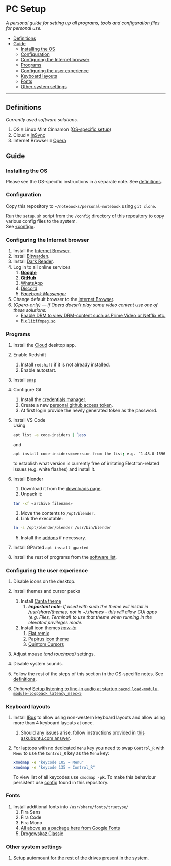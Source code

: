 # PC Setup

*A personal guide for setting up all programs, tools and configuration files for personal use.*

- [Definitions](#definitions)
- [Guide](#guide)
  - [Installing the OS](#installing-the-os)
  - [Configuration](#configuration)
  - [Configuring the Internet browser](#configuring-the-internet-browser)
  - [Programs](#programs)
  - [Configuring the user experience](#configuring-the-user-experience)
  - [Keyboard layouts](#keyboard-layouts)
  - [Fonts](#fonts)
  - [Other system settings](#other-system-settings)

---

## Definitions

*Currently used software solutions.*

1. OS $\equiv$ Linux Mint Cinnamon ([OS-specific setup](linux-mint-setup.md))
2. Cloud $\equiv$ [InSync](https://www.insynchq.com/)
3. Internet Browser $\equiv$ [Opera](https://www.opera.com/de/download)

## Guide

### Installing the OS

Please see the OS-specific instructions in a separate note. See [definitions](#definitions).

### Configuration

Copy this repository to `~/notebooks/personal-notebook` using `git clone`.

Run the `setup.sh` script from the `/config` directory of this repository to copy various config files to the system.\
See [«config»](../config/readme.md).

### Configuring the Internet browser

1. Install the [Internet Browser](#definitions).
2. Install [Bitwarden](https://bitwarden.com/#download).
3. Install [Dark Reader](https://chrome.google.com/webstore/detail/dark-reader/eimadpbcbfnmbkopoojfekhnkhdbieeh).
4. Log in to all online services
    1. [**Google**](accounts.google.com/)
    2. [**GitHub**](https://github.com/login)
    3. [WhatsApp](https://web.whatsapp.com/)
    4. [Discord](https://discordapp.com/channels/@me)
    5. [*Facebook Messenger*](https://www.messenger.com/)
5. Change default browser to the [Internet Browser](#definitions).
6. *(Opera-only) — if Opera doesn't play some video content use one of these solutions:*
    - [Enable DRM to view DRM-content such as Prime Video or Netflix etc.](https://forums.opera.com/topic/28663/widevine-and-opera/29)
    - [Fix `libffmpeg.so`](https://forums.opera.com/topic/30254/solved-video-playback-issues/7)

### Programs

1. Install the [Cloud](#definitions) desktop app.

2. Enable Redshift
    1. Install `redshift` if it is not already installed.
    1. Enable autostart.

3. Install [`snap`](https://snapcraft.io/docs/installing-snap-on-linux-mint)

4. Configure Git
    1. Install the [credentials manager](https://stackoverflow.com/questions/36585496/error-when-using-git-credential-helper-with-gnome-keyring-as-sudo/40312117#40312117).
    2. Create a new [personal github access token](https://github.com/settings/tokens).
    3. At first login provide the newly generated token as the password.

5. Install VS Code\
    Using
    ```sh
    apt list -a code-insiders | less
    ```
    and
    ```sh
    apt install code-insiders=«version from the list; e.g. “1.48.0-1596120937”»
    ```
    to establish what version is currently free of irritating Electron-related issues (e.g. white flashes) and install it.

6. Install Blender
    1. Download it from the [downloads page](https://www.blender.org/download/).
    2. Unpack it:
    ```sh
    tar -xf «archive filename»
    ```
    3. Move the contents to `/opt/blender`.
    4. Link the executable:
    ```sh
    ln -s /opt/blender/blender /usr/bin/blender
    ```
    5. Install the [addons](blender-notes.md#addons) if necessary.

7. Install GParted `apt install gparted`

8.  Install the rest of programs from the [software list](software-list.md).

### Configuring the user experience

1. Disable icons on the desktop.

2.  Install themes and cursor packs
    1. Install [Canta theme](https://github.com/vinceliuice/Canta-theme)
        1. *__Important note__: If used with sudo the theme will install in /usr/share/themes, not in ~/.themes - this will allow GUI apps (e.g. Files, Terminal) to use that theme when running in the elevated privileges mode.*
    2. Install icon themes *[how-to](https://itsfoss.com/install-icon-linux-mint/)*
        1. [Flat remix](https://drasite.com/flat-remix )
        2. [Papirus icon theme](https://github.com/PapirusDevelopmentTeam/papirus-icon-theme#installation)
          <!-- spellchecker: disable-next-line -->
        3. [Quintom Cursors](https://www.gnome-look.org/p/1329799/)

3. Adjust mouse *(and touchpad)* settings.

4. Disable system sounds.

5. Follow the rest of the steps of this section in the OS-specific notes. See [definitions](#definitions).

    <!-- spellchecker: disable-next-line -->
6. *Optional* [Setup listening to line-in audio at startup `pacmd load-module module-loopback latency_msec=5`](https://unix.stackexchange.com/questions/263274/pipe-mix-line-in-to-output-in-pulseaudio)

### Keyboard layouts

1. Install [IBus](https://forums.linuxmint.com/viewtopic.php?t=160272) to allow using non-western keyboard layouts and allow using more than 4 keyboard layouts at once.
    1.  Should any issues arise, follow instructions provided in [this askubuntu.com answer](https://askubuntu.com/a/793046).

2. For laptops with no dedicated `Menu` key you need to swap `Control_R` with `Menu` to use the `Control_R` key as the `Menu` key:
    ```bash
    xmodmap -e "keycode 105 = Menu"
    xmodmap -e "keycode 135 = Control_R"
    ```
    To view list of all keycodes use `xmodmap -pk`.
    To make this behaviour persistent use [config](../config/readme.md) found in this repository.

### Fonts

1. Install additional fonts into `/usr/share/fonts/truetype/`
    1.  Fira Sans
    2.  Fira Code
    3.  Fira Mono
    4.  [All above as a package here from Google Fonts](https://fonts.google.com/selection?query=fira&selection.family=Fira+Code%7CFira+Mono%7CFira+Sans)
    5.  [Drogowskaz Classic](http://www.drogowskazclassic.pl/pismo.php)

### Other system settings

1.  [Setup automount for the rest of the drives present in the system.](https://fossbytes.com/how-to-auto-mount-partitions-on-boot-in-linux-easily/)
